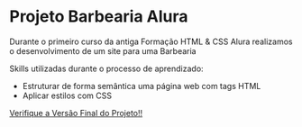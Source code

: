 # Projeto Barbearia Alura
Durante o primeiro curso da antiga Formação HTML & CSS Alura realizamos o desenvolvimento de um site para uma Barbearia

Skills utilizadas durante o processo de aprendizado:

- Estruturar de forma semântica uma página web com tags HTML
- Aplicar estilos com CSS

[Verifique a Versão Final do Projeto!!](https://barbearia-alura-lime.vercel.app/)
